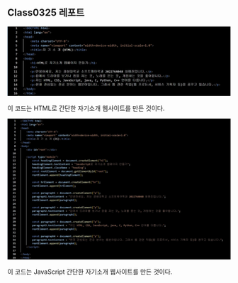 ## Class0325 레포트

<img width="800" src="./img/HTML.jpg" alt="html" >
<p>이 코드는 HTML로 간단한 자기소개 웹사이트를 만든 것이다.</p>

<img width="800" src="./img/JS.jpg" alt="js" >
<p>이 코드는 JavaScript 간단한 자기소개 웹사이트를 만든 것이다.</p>
